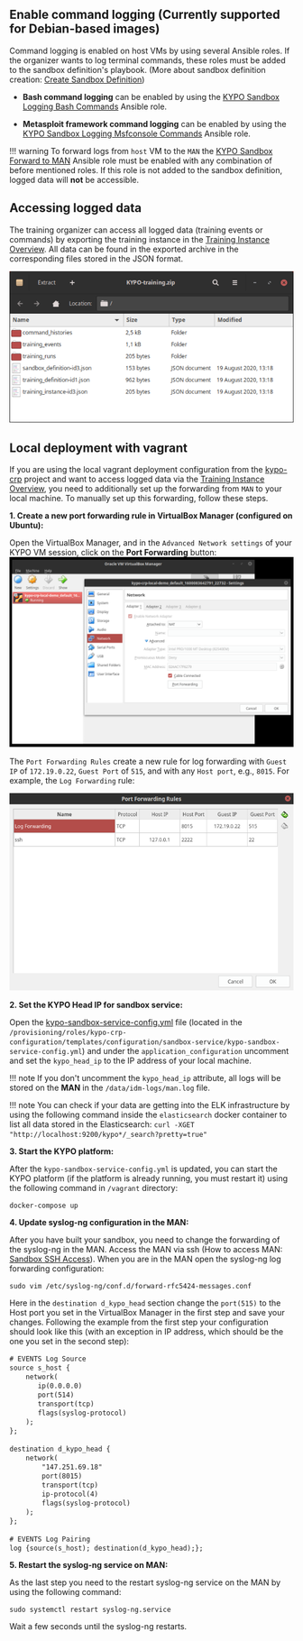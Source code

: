## Enable command logging (Currently supported for Debian-based images)
Command logging is enabled on host VMs by using several Ansible roles. If the organizer wants to log terminal commands, these roles must be added to the sandbox definition's playbook. (More about sandbox definition creation: [Create Sandbox Definition](../../../user-guide-basic/sandbox-agenda/sandbox-definition/#create-sandbox-definition))

* **Bash command logging** can be enabled by using the [KYPO Sandbox Logging Bash Commands](https://gitlab.ics.muni.cz/muni-kypo-crp/useful-ansible-roles/kypo-sandbox-logging-bash) Ansible role. 

* **Metasploit framework command logging** can be enabled by using the [KYPO Sandbox Logging Msfconsole Commands](https://gitlab.ics.muni.cz/muni-kypo-crp/useful-ansible-roles/kypo-sandbox-logging-msf) Ansible role.

!!! warning
    To forward logs from `host` VM to the `MAN` the [KYPO Sandbox Forward to MAN](https://gitlab.ics.muni.cz/muni-kypo-crp/useful-ansible-roles/kypo-sandbox-logging-forward) Ansible role must be enabled with any combination of before mentioned roles. If this role is not added to the sandbox definition, logged data will **not** be accessible.

## Accessing logged data
The training organizer can access all logged data (training events or commands) by exporting the training instance in the [Training Instance Overview](../../../user-guide-basic/training-agenda/training-instance/#training-instance-overview). All data can be found in the exported archive in the corresponding files stored in the JSON format. 

![Archive](../../img/extras/logging/accessed-logged-data-structure.png)


## Local deployment with vagrant

If you are using the local vagrant deployment configuration from the [kypo-crp](https://gitlab.ics.muni.cz/muni-kypo-crp/prototypes-and-examples/kypo-crp-local-demo) project and want to access logged data via the [Training Instance Overview](../../../user-guide-basic/training-agenda/training-instance/#training-instance-overview), you need to additionally set up the forwarding from `MAN` to your local machine. To manually set up this forwarding, follow these steps. 


**1. Create a new port forwarding rule in VirtualBox Manager (configured on Ubuntu):**
   
Open the VirtualBox Manager, and in the `Advanced Network settings` of your KYPO VM session, click on the **Port Forwarding** button:
![VirtualBox settings](../../img/extras/logging/port-forwarding-rule.png)

The `Port Forwarding Rules` create a new rule for log forwarding with `Guest IP` of `172.19.0.22`, `Guest Port` of `515`, and with any `Host port`, e.g., `8015`. For example, the `Log Forwarding` rule:

![PortForwardingRules](../../img/extras/logging/port-forwarding-rule2.png) 
 
**2. Set the KYPO Head IP for sandbox service:**

Open the [kypo-sandbox-service-config.yml](https://gitlab.ics.muni.cz/muni-kypo-crp/prototypes-and-examples/kypo-crp-local-demo/-/blob/master/provisioning/roles/kypo-crp-configuration/templates/configuration/sandbox-service/kypo-sandbox-service-config.yml) file (located in the `/provisioning/roles/kypo-crp-configuration/templates/configuration/sandbox-service/kypo-sandbox-service-config.yml`) and under the `application_configuration` uncomment and set the `kypo_head_ip` to the IP address of your local machine. 

!!! note 
    If you don't uncomment the `kypo_head_ip` attribute, all logs will be stored on the **MAN** in the `/data/idm-logs/man.log` file. 

!!! note
    You can check if your data are getting into the ELK infrastructure by using the following command inside the `elasticsearch` docker container to list all data stored in the Elasticsearch:
    ```
    curl -XGET "http://localhost:9200/kypo*/_search?pretty=true"
    ```

**3. Start the KYPO platform:**

After the `kypo-sandbox-service-config.yml` is updated, you can start the KYPO platform (if the platform is already running, you must restart it) using the following command in `/vagrant` directory:
```
docker-compose up
```

**4. Update syslog-ng configuration in the MAN:** 

After you have built your sandbox, you need to change the forwarding of the syslog-ng in the MAN. Access the MAN via ssh (How to access MAN: [Sandbox SSH Access](../../../user-guide-advanced/sandboxes/sandbox-ssh-access/)). When you are in the MAN open the syslog-ng log forwarding configuration:
```
sudo vim /etc/syslog-ng/conf.d/forward-rfc5424-messages.conf
```

Here in the `destination d_kypo_head` section change the `port(515)` to the Host port you set in the VirtualBox Manager in the first step and save your changes. Following the example from the first step your configuration should look like this (with an exception in IP address, which should be the one you set in the second step):
```
# EVENTS Log Source
source s_host {
    network(
       ip(0.0.0.0) 
       port(514) 
       transport(tcp)
       flags(syslog-protocol)
    );
};

destination d_kypo_head {
    network(
        "147.251.69.18"
        port(8015)
        transport(tcp)
        ip-protocol(4)
        flags(syslog-protocol)
    );
};

# EVENTS Log Pairing
log {source(s_host); destination(d_kypo_head);};
```

**5. Restart the syslog-ng service on MAN:**

As the last step you need to the restart syslog-ng service on the MAN by using the following command:

```
sudo systemctl restart syslog-ng.service 
```

Wait a few seconds until the syslog-ng restarts.
